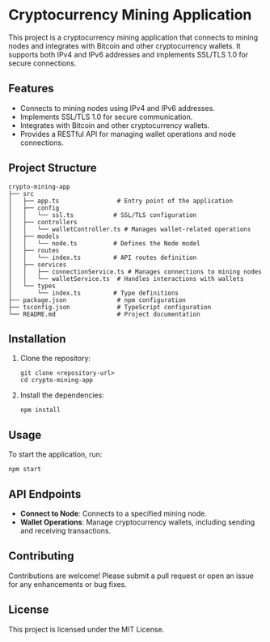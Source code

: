 # Cryptocurrency Mining Application

This project is a cryptocurrency mining application that connects to mining nodes and integrates with Bitcoin and other cryptocurrency wallets. It supports both IPv4 and IPv6 addresses and implements SSL/TLS 1.0 for secure connections.

## Features

- Connects to mining nodes using IPv4 and IPv6 addresses.
- Implements SSL/TLS 1.0 for secure communication.
- Integrates with Bitcoin and other cryptocurrency wallets.
- Provides a RESTful API for managing wallet operations and node connections.

## Project Structure

```
crypto-mining-app
├── src
│   ├── app.ts                # Entry point of the application
│   ├── config
│   │   └── ssl.ts           # SSL/TLS configuration
│   ├── controllers
│   │   └── walletController.ts # Manages wallet-related operations
│   ├── models
│   │   └── node.ts          # Defines the Node model
│   ├── routes
│   │   └── index.ts         # API routes definition
│   ├── services
│   │   ├── connectionService.ts # Manages connections to mining nodes
│   │   └── walletService.ts  # Handles interactions with wallets
│   └── types
│       └── index.ts         # Type definitions
├── package.json              # npm configuration
├── tsconfig.json             # TypeScript configuration
└── README.md                 # Project documentation
```

## Installation

1. Clone the repository:
   ```
   git clone <repository-url>
   cd crypto-mining-app
   ```

2. Install the dependencies:
   ```
   npm install
   ```

## Usage

To start the application, run:
```
npm start
```

## API Endpoints

- **Connect to Node**: Connects to a specified mining node.
- **Wallet Operations**: Manage cryptocurrency wallets, including sending and receiving transactions.

## Contributing

Contributions are welcome! Please submit a pull request or open an issue for any enhancements or bug fixes.

## License

This project is licensed under the MIT License.